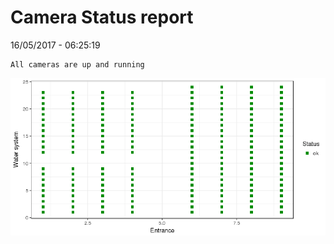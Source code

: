 Camera Status report
================
16/05/2017 - 06:25:19

    All cameras are up and running

![](camreport_files/figure-markdown_github/unnamed-chunk-2-1.png)
